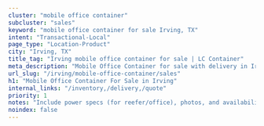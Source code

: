 ```yaml
---
cluster: "mobile office container"
subcluster: "sales"
keyword: "mobile office container for sale Irving, TX"
intent: "Transactional-Local"
page_type: "Location-Product"
city: "Irving, TX"
title_tag: "Irving mobile office container for sale | LC Container"
meta_description: "Mobile Office Container for sale with delivery in Irving, TX. LC Container — local Since 2003. Get pricing today."
url_slug: "/irving/mobile-office-container/sales"
h1: "Mobile Office Container For Sale in Irving"
internal_links: "/inventory,/delivery,/quote"
priority: 1
notes: "Include power specs (for reefer/office), photos, and availability."
noindex: false
---
```


<!-- TODO: Add unique city/inventory copy, images, and internal links here. -->

